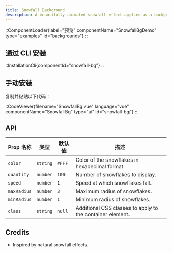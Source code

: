 ```yaml
---
title: Snowfall Background
description: A beautifully animated snowfall effect applied as a background.
---
```


::ComponentLoader{label="预览" componentName="SnowfallBgDemo" type="examples" id="backgrounds"}
::

## 通过 CLI 安装

::InstallationCli{componentId="snowfall-bg"}
::

## 手动安装

复制并粘贴以下代码：

::CodeViewer{filename="SnowfallBg.vue" language="vue" componentName="SnowfallBg" type="ui" id="snowfall-bg"}
::

## API

| Prop 名称   | 类型     | 默认值 | 描述                                                      |
| ----------- | -------- | ------ | --------------------------------------------------------- |
| `color`     | `string` | `#FFF` | Color of the snowflakes in hexadecimal format.            |
| `quantity`  | `number` | `100`  | Number of snowflakes to display.                          |
| `speed`     | `number` | `1`    | Speed at which snowflakes fall.                           |
| `maxRadius` | `number` | `3`    | Maximum radius of snowflakes.                             |
| `minRadius` | `number` | `1`    | Minimum radius of snowflakes.                             |
| `class`     | `string` | `null` | Additional CSS classes to apply to the container element. |

## Credits

- Inspired by natural snowfall effects.

